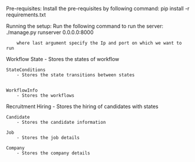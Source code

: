Pre-requisites:
    Install the pre-requisites by following command:
        pip install -r requirements.txt


Running the setup:
    Run the following command to run the server:
        ./manage.py runserver 0.0.0.0:8000

        where last argument specify the Ip and port on which we want to run


Workflow
    State
        - Stores the states of workflow

    StateConditions
        - Stores the state transitions between states


    WorkflowInfo
        - Stores the workflows


Recruitment
    Hiring
        - Stores the hiring of candidates with states

    Candidate
        - Stores the candidate information

    Job
        - Stores the job details

    Company
        - Stores the company details

